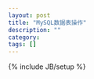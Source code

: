 ```yaml
---
layout: post
title: "MySQL数据表操作"
description: ""
category: 
tags: []
---
```

{% include JB/setup %}
